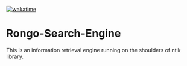 [![wakatime](https://wakatime.com/badge/user/366f0ebe-90a8-41ad-8c26-e0319cf809af/project/e80c8a61-a04c-463d-8b51-557f3d69e03a.svg)](https://wakatime.com/badge/user/366f0ebe-90a8-41ad-8c26-e0319cf809af/project/e80c8a61-a04c-463d-8b51-557f3d69e03a)
# Rongo-Search-Engine
This is an information retrieval engine running on the shoulders of ntlk library. 

